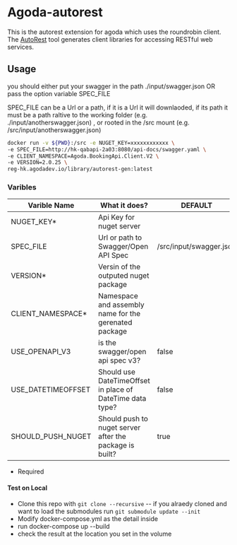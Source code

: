
# Agoda-autorest

This is the autorest extension for agoda which uses the roundrobin client.
The [AutoRest](https://github.com/Azure/autorest) tool generates client libraries for accessing RESTful web services.
## Usage

you should either put your swagger in the path ./input/swagger.json OR pass the option variable SPEC_FILE

SPEC_FILE can be a Url or a path, if it is a Url it will downlaoded, if its  path it must be a path raltive to the working folder (e.g. ./input/anotherswagger.json) , or rooted in the /src mount (e.g. /src/input/anotherswagger.json)

```bash
docker run -v ${PWD}:/src -e NUGET_KEY=xxxxxxxxxxxx \
-e SPEC_FILE=http://hk-qabapi-2a03:8080/api-docs/swagger.yaml \
-e CLIENT_NAMESPACE=Agoda.BookingApi.Client.V2 \
-e VERSION=2.0.25 \
reg-hk.agodadev.io/library/autorest-gen:latest
```

### Varibles

| Varible Name       | What it does? | DEFAULT |
| ------------------ | ------------- | ------- |
| NUGET_KEY*         | Api Key for nuget server | 
| SPEC_FILE          | Url or path to Swagger/Open API Spec | /src/input/swagger.json |
| VERSION*           | Versin of the outputed nuget package | |
| CLIENT_NAMESPACE*  | Namespace and assembly name for the gerenated package |
| USE_OPENAPI_V3     | is the swagger/open api spec v3? | false |
| USE_DATETIMEOFFSET | Should use DateTimeOffset in place of DateTime data type? | false |
| SHOULD_PUSH_NUGET  | Should push to nuget server after the package is built? | true |

* Required

#### Test on Local
- Clone this repo with `git clone --recursive`
  -- if you alraedy cloned and want to load the submodules run `git submodule update --init`
- Modify docker-compose.yml as the detail inside
- run docker-compose up --build
- check the result at the location you set in the volume
